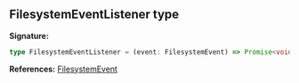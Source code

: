 
## FilesystemEventListener type

**Signature:**

```typescript
type FilesystemEventListener = (event: FilesystemEvent) => Promise<void> | void;
```
**References:** [FilesystemEvent](./sdk.filesystemevent.md)

